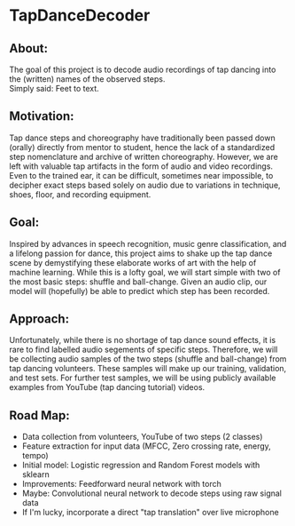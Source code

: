 # TapDanceDecoder 
## About: 
The goal of this project is to decode audio recordings of tap dancing into the (written) names of the observed steps. <br/>Simply said: Feet to text. 
## Motivation: 
Tap dance steps and choreography have traditionally been passed down (orally) directly from mentor to student, hence the lack of a standardized step nomenclature and archive of written choreography. However, we are left with valuable tap artifacts in the form of audio and video recordings. Even to the trained ear, it can be difficult, sometimes near impossible, to decipher exact steps based solely on audio due to variations in technique, shoes, floor, and recording equipment.   
## Goal:
Inspired by advances in speech recognition, music genre classification, and a lifelong passion for dance, this project aims to shake up the tap dance scene by demystifying these elaborate works of art with the help of machine learning. While this is a lofty goal, we will start simple with two of the most basic steps: shuffle and ball-change. Given an audio clip, our model will (hopefully) be able to predict which step has been recorded.
## Approach:
Unfortunately, while there is no shortage of tap dance sound effects, it is rare to find labelled audio segements of specific steps. Therefore, we will be collecting audio samples of the two steps (shuffle and ball-change) from tap dancing volunteers. These samples will make up our training, validation, and test sets. For further test samples, we will be using publicly available examples from YouTube (tap dancing tutorial) videos.

## Road Map:
- Data collection from volunteers, YouTube of two steps (2 classes)
- Feature extraction for input data (MFCC, Zero crossing rate, energy, tempo)
- Initial model: Logistic regression and Random Forest models with sklearn
- Improvements: Feedforward neural network with torch
- Maybe: Convolutional neural network to decode steps using raw signal data
- If I'm lucky, incorporate a direct "tap translation" over live microphone
